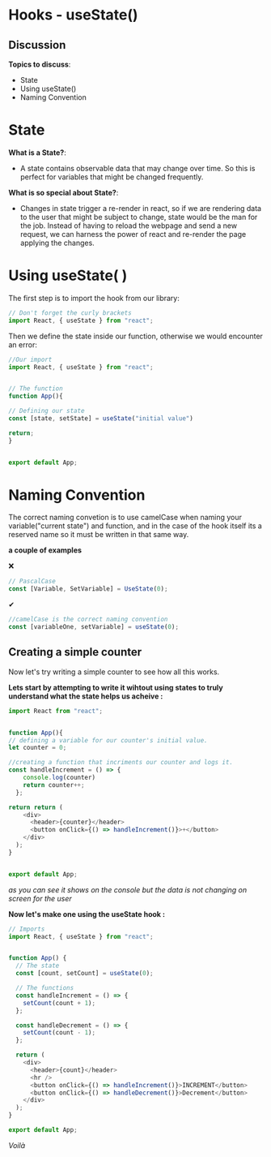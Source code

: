 # Hooks - useState()

## Discussion

**Topics to discuss**:
* State
* Using useState()
* Naming Convention



# State

**What is a State?**:
* A state contains observable data that may change over time. So this is perfect for variables that might be changed frequently.

**What is so special about State?**:
- Changes in state trigger a re-render in react, so if we are rendering data to the user that might be subject to change,
state would be the man for the job. Instead of having to reload the webpage and send a new request, we can harness the power
of react and re-render the page applying the changes.



# Using useState( )

The first step is to import the hook from our library:

```javascript
// Don't forget the curly brackets
import React, { useState } from "react";


```

Then we define the state inside our function, otherwise we would encounter an error: 
```javascript
//Our import
import React, { useState } from "react";


// The function
function App(){

// Defining our state
const [state, setState] = useState("initial value")

return;
}


export default App;
```

# Naming Convention
The correct naming convetion is to use camelCase when naming your variable("current state") and function, and in the case of the hook itself its a reserved name
so it must be written in that same way.

**a couple of examples**

 	
  &#10060;
```javascript
// PascalCase
const [Variable, SetVariable] = UseState(0);

```
 
 &#10004;
```javascript
//camelCase is the correct naming convention
const [variableOne, setVariable] = useState(0);

```


## Creating a simple counter
Now let's try writing a simple counter to see how all this works.

**Lets start by attempting to write it wihtout using states to truly understand what the state helps us acheive :**
```javascript
import React from "react";


function App(){
// defining a variable for our counter's initial value.
let counter = 0;

//creating a function that incriments our counter and logs it.
const handleIncrement = () => {
    console.log(counter)
    return counter++;
  };

return return (
    <div>
      <header>{counter}</header>
      <button onClick={() => handleIncrement()}>+</button>
    </div>
  );
}


export default App;
```
*as you can see it shows on the console but the data is not changing on screen for the user*

**Now let's make one using the useState hook :**

```javascript
// Imports
import React, { useState } from "react";


function App() {
  // The state
  const [count, setCount] = useState(0);

  // The functions
  const handleIncrement = () => {
    setCount(count + 1);
  };

  const handleDecrement = () => {
    setCount(count - 1);
  };

  return (
    <div>
      <header>{count}</header>
      <hr />
      <button onClick={() => handleIncrement()}>INCREMENT</button>
      <button onClick={() => handleDecrement()}>Decrement</button>
    </div>
  );
}

export default App;
```
*Voilà*



